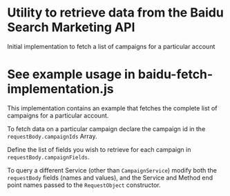 # Utility to retrieve data from the Baidu Search Marketing API
Initial implementation to fetch a list of campaigns for a particular account

# See example usage in baidu-fetch-implementation.js
This implementation contains an example that fetches the complete list of campaigns for a particular account.

To fetch data on a particular campaign declare the campaign id in the `requestBody.campaignIds` Array.

Define the list of fields you wish to retrieve for each campaign in `requestBody.campaignFields`.

To query a different Service (other than `CampaignService`) modify both the `requestBody` fields (names and values), and the Service and Method end point names passed to the `RequestObject` constructor. 
